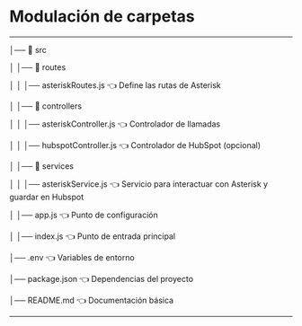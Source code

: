 # Modulación de carpetas
----

│── 📂 src

│ │── 📂 routes

│ │ │── asteriskRoutes.js 👈 Define las rutas de Asterisk

│ │── 📂 controllers

│ │ │── asteriskController.js 👈 Controlador de llamadas

│ │ │── hubspotController.js 👈 Controlador de HubSpot (opcional)

│ │── 📂 services

│ │ │── asteriskService.js 👈 Servicio para interactuar con Asterisk y guardar en Hubspot

│ │── app.js 👈 Punto de configuración

│ │── index.js 👈 Punto de entrada principal

│── .env 👈 Variables de entorno

│── package.json 👈 Dependencias del proyecto

│── README.md 👈 Documentación básica


----

